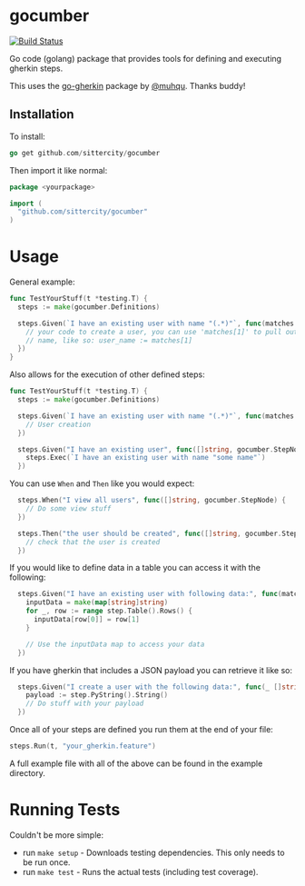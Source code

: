 # gocumber

[![Build Status](https://travis-ci.org/sittercity/gocumber.svg?branch=master)](https://travis-ci.org/sittercity/gocumber)

Go code (golang) package that provides tools for defining and executing gherkin steps.

This uses the [go-gherkin](https://github.com/muhqu/go-gherkin) package by [@muhqu](https://github.com/muhqu). Thanks buddy!

## Installation

To install:

```go
go get github.com/sittercity/gocumber
```

Then import it like normal:

```go
package <yourpackage>

import (
  "github.com/sittercity/gocumber"
)
```

# Usage

General example:

```go
func TestYourStuff(t *testing.T) {
  steps := make(gocumber.Definitions)

  steps.Given(`I have an existing user with name "(.*)"`, func(matches []string, _ gocumber.StepNode) {
    // your code to create a user, you can use 'matches[1]' to pull out the
    // name, like so: user_name := matches[1]
  })
}
```

Also allows for the execution of other defined steps:

```go
func TestYourStuff(t *testing.T) {
  steps := make(gocumber.Definitions)

  steps.Given(`I have an existing user with name "(.*)"`, func(matches []string, _ gocumber.StepNode) {
    // User creation
  })

  steps.Given("I have an existing user", func([]string, gocumber.StepNode) {
    steps.Exec(`I have an existing user with name "some name"`)
  })
```

You can use `When` and `Then` like you would expect:

```go
  steps.When("I view all users", func([]string, gocumber.StepNode) {
    // Do some view stuff
  })

  steps.Then("the user should be created", func([]string, gocumber.StepNode) {
    // check that the user is created
  })
```

If you would like to define data in a table you can access it with the following:

```go
  steps.Given("I have an existing user with following data:", func(matches []string, step gocumber.StepNode) {
    inputData = make(map[string]string)
    for _, row := range step.Table().Rows() {
      inputData[row[0]] = row[1]
    }

    // Use the inputData map to access your data
  })
```

If you have gherkin that includes a JSON payload you can retrieve it like so:

```go
  steps.Given("I create a user with the following data:", func(_ []string, step gocumber.StepNode) {
    payload := step.PyString().String()
    // Do stuff with your payload
  })
```

Once all of your steps are defined you run them at the end of your file:

```go
steps.Run(t, "your_gherkin.feature")
```

A full example file with all of the above can be found in the example directory.

# Running Tests

Couldn't be more simple:

* run `make setup` - Downloads testing dependencies. This only needs to be run once.
* run `make test`  - Runs the actual tests (including test coverage).

